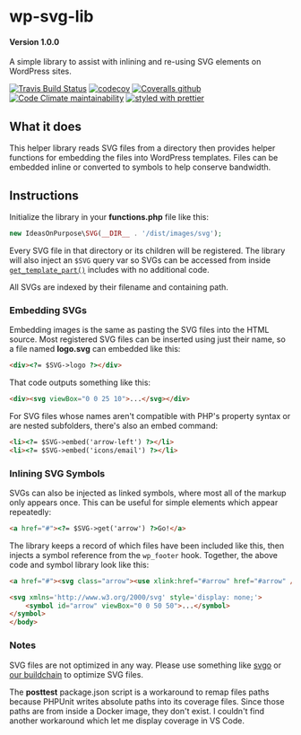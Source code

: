 # wp-svg-lib

#### Version 1.0.0

A simple library to assist with inlining and re-using SVG elements on WordPress sites.

[![Travis Build Status](https://img.shields.io/travis/ideasonpurpose/wp-svg-lib?logo=travis)](https://travis-ci.org/ideasonpurpose/wp-svg-lib)
[![codecov](https://codecov.io/gh/ideasonpurpose/wp-svg-lib/branch/master/graph/badge.svg)](https://codecov.io/gh/ideasonpurpose/wp-svg-lib)
[![Coveralls github](https://img.shields.io/coveralls/github/ideasonpurpose/wp-svg-lib?label=Coveralls)](https://coveralls.io/github/ideasonpurpose/wp-svg-lib)
[![Code Climate maintainability](https://img.shields.io/codeclimate/maintainability/ideasonpurpose/wp-svg-lib)](https://codeclimate.com/github/ideasonpurpose/wp-svg-lib)
[![styled with prettier](https://img.shields.io/badge/styled_with-prettier-ff69b4.svg)](https://github.com/prettier/prettier)

## What it does

This helper library reads SVG files from a directory then provides helper functions for embedding the files into WordPress templates. Files can be embedded inline or converted to symbols to help conserve bandwidth.

## Instructions

Initialize the library in your **functions.php** file like this:

```php
new IdeasOnPurpose\SVG(__DIR__ . '/dist/images/svg');
```

Every SVG file in that directory or its children will be registered. The library will also inject an `$SVG` query var so SVGs can be accessed from inside [`get_template_part()`][gtp] includes with no additional code.

All SVGs are indexed by their filename and containing path.

### Embedding SVGs

Embedding images is the same as pasting the SVG files into the HTML source. Most registered SVG files can be inserted using just their name, so a file named **logo.svg** can embedded like this:

```html
<div><?= $SVG->logo ?></div>
```

That code outputs something like this:

```html
<div><svg viewBox="0 0 25 10">...</svg></div>
```

For SVG files whose names aren't compatible with PHP's property syntax or are nested subfolders, there's also an embed command:

```html
<li><?= $SVG->embed('arrow-left') ?></li>
<li><?= $SVG->embed('icons/email') ?></li>
```

### Inlining SVG Symbols

SVGs can also be injected as linked symbols, where most all of the markup only appears once. This can be useful for simple elements which appear repeatedly:

```html
<a href="#"><?= $SVG->get('arrow') ?>Go!</a>
```

The library keeps a record of which files have been included like this, then injects a symbol reference from the `wp_footer` hook. Together, the above code and symbol library look like this:

```html
<a href="#"><svg class="arrow"><use xlink:href="#arrow" href="#arrow" /></svg>Go!</a>

<svg xmlns='http://www.w3.org/2000/svg' style='display: none;'>
    <symbol id="arrow" viewBox="0 0 50 50">...</symbol>
</symbol>
</body>
```

### Notes

SVG files are not optimized in any way. Please use something like [svgo][] or [our buildchain][docker-build] to optimize SVG files.

The **posttest** package.json script is a workaround to remap files paths because PHPUnit writes absolute paths into its coverage files. Since those paths are from inside a Docker image, they don't exist. I couldn't find another workaround which let me display coverage in VS Code.

[svgo]: https://www.npmjs.com/package/svgo
[docker-build]: https://github.com/ideasonpurpose/docker-build
[gtp]: https://developer.wordpress.org/reference/functions/get_template_part/
